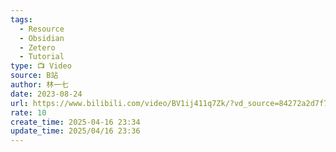 ```yaml
---
tags:
  - Resource
  - Obsidian
  - Zetero
  - Tutorial
type: 📺 Video
source: B站
author: 林一七
date: 2023-08-24
url: https://www.bilibili.com/video/BV1ij411q7Zk/?vd_source=84272a2d7f72158b38778819be5bc6ad
rate: 10
create_time: 2025-04-16 23:34
update_time: 2025/04/16 23:36
---
```

